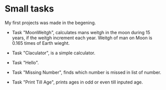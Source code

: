 # Small tasks

My first projects was made in the begening.

 - Task "MoonWeitgh", calculates mans weitgh in the moon during 15 years, if the weitgh increment each year. 
 Weitgh of man on Moon is 0.165 times of Earth wieght.
 
  - Task "Claculator", is a simple calculator.
  
  - Task "Hello".
  
  - Task "Missing Number", finds which number is missed in list of number.
  
  - Task "Print Till Age", prints ages in odd or even till inputed age.

